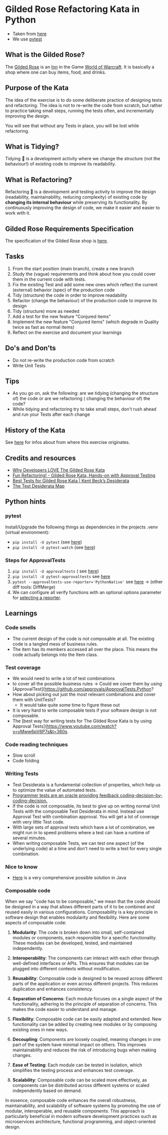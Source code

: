 # Gilded Rose Refactoring Kata in Python

- Taken from [here](https://github.com/emilybache/GildedRose-Refactoring-Kata/tree/main/python)
- We use [pytest](https://docs.pytest.org)

## What is the Gilded Rose?

The [Gilded Rose](https://wowpedia.fandom.com/wiki/Gilded_Rose) is an [Inn](https://wowpedia.fandom.com/wiki/Inn) in the
Game [World of Warcraft](https://en.wikipedia.org/wiki/World_of_Warcraft).
It is basically a shop where one can buy items, food, and drinks.

## Purpose of the Kata

The idea of the exercise is to do some deliberate practice of designing tests and refactoring.
The idea is not to re-write the code from scratch, but rather to practice taking small steps,
running the tests often, and incrementally improving the design.

You will see that without any Tests in place, you will be lost while refactoring.

## What is Tidying?

Tidying :broom: is a development activity where we change the structure (not the behaviour!) of existing code to improve
its readability.

## What is Refactoring?

Refactoring :hammer: is a development and testing activity to improve the design (readability, maintainability, reducing
complexity) of existing code by **changing its internal behaviour** while preserving its functionality.
By continuously improving the design of code, we make it easier and easier to work with it.

## Gilded Rose Requirements Specification

The specification of the Gilded Rose shop
is [here](https://github.com/emilybache/GildedRose-Refactoring-Kata/blob/main/GildedRoseRequirements.md).

## Tasks

1. From the start position (main branch), create a new branch
2. Study the (vague) requirements and think about how you could cover them in the current code with tests.
3. Fix the existing Test and add some new ones which reflect the current (external) behavior (spec) of the production code
4. Tidy (structure) the code in order to improve readability
5. Refactor (change the behaviour) of the production code to improve its design
6. Tidy (structure) more as needed
7. Add a test for the new feature "Conjured items"
8. Implement the new feature "Conjured items" (which degrade in Quality twice as fast as normal items)
9. Reflect on the exercise and document your learnings

## Do's and Don'ts

- Do not re-write the production code from scratch
- Write Unit Tests

## Tips

- As you go on, ask the following: are we tidying (changing the structure of) the code or are we refactoring (
  changing the behaviour of) the code?
- While tidying and refactoring try to take small steps, don't rush ahead and run your Tests after each change

## History of the Kata

See [here](https://github.com/emilybache/GildedRose-Refactoring-Kata/blob/main/README.md#history-of-the-exercise) for
infos about from where this exercise originates.

## Credits and resources

- [Why Developers LOVE The Gilded Rose Kata](https://www.youtube.com/watch?v=Mt4XpGxigT4)
- [Fun Refactoring! - Gilded Rose Kata, Hands-on with Approval Testing](https://www.youtube.com/watch?v=OdnV8hc9L7I&t)
- [Best Tests for Gilded Rose Kata | Kent Beck’s Desiderata](https://www.youtube.com/watch?v=vMww6pV6P7s)
- [The Test Desiderata Map](https://kentbeck.github.io/TestDesiderata/)

## Python hints

### pytest

Install/Upgrade the following things as dependencies in the projects .venv (virtual environment):

- `pip install -U pytest` (see [here](https://docs.pytest.org/en/8.2.x/getting-started.html#install-pytest))
- `pip install -U pytest-watch` (see [here](https://pypi.org/project/pytest-watch/))

### Steps for ApprovalTests

1. `pip install -U approvaltests` (
   see [here](https://github.com/approvals/ApprovalTests.Python?tab=readme-ov-file#adding-to-existing-projects))
2. `pip install -U pytest-approvaltests`
   see [here](https://github.com/approvals/ApprovalTests.Python?tab=readme-ov-file#example-using-pytest)
3. `pytest --approvaltests-use-reporter='PythonNative'`
   see [here](https://github.com/approvals/ApprovalTests.Python.PytestPlugin?tab=readme-ov-file#usage) -> (other diff
   tools: DiffMerge)
4. We
   can configure all verify functions
   with an optional options parameter for [selecting a reporter](https://github.com/approvals/ApprovalTests.Python?tab=readme-ov-file#reporters).

## Learnings

### Code smells

- The current design of the code is not composable at all. The existing code is a tangled mess of business
  rules.
- The item has its members accessed all over the place. This means the code actually belongs into the Item class.

### Test coverage

- We would need to write a lot of test combinations
- to cover all the possible business rules -> Could we cover them
  by using [ApprovalTest](https://github.com/approvals/ApprovalTests.Python?
- How about picking out just the most relevant combinations and cover them with UnitTests?
    - It would take quite some time to figure these out
- It is very hard to write composable tests if your software design is not composable.
- The [best way for writing tests for The Gilded Rose Kata is by using Approval Tests](https://www.youtube.com/watch?v=vMww6pV6P7s&t=360s.

### Code reading techniques

- Slow scroll
- Code folding

### Writing Tests

- Test Desiderata is a fundamental collection of properties, which
  help us to optimize the value of automated tests.
- [Programmer tests are an oracle providing feedback coding-decision-by-coding-decision.](https://medium.com/@kentbeck_7670/programmer-test-principles-d01c064d7934)
- If the code is not composable, its best to give up on writing normal Unit Tests with the composable Test
  Desiderata in mind. Instead use Approval Test with combination approval. You will get a lot of coverage with very
  little Test code.
- With large sets of approval tests which have a lot of combination, we might run in to speed problems where a test can have a runtime of several minutes.
- When writing composable Tests, we can test one aspect (of the underlying code) at a time and don't need to write a
  test for every single combination.

### Nice to know

- [Here](https://github.com/d215steinberg/GildedRose-Java/blob/startPoint/Table%20of%20Contents.md) is a very
  comprehensive possible solution in Java

### Composable code

When we say "code has to be composable," we mean that the code should be designed in a way that allows different parts
of it to be combined and reused easily in various configurations. Composability is a key principle in software design
that enables modularity and flexibility. Here are some aspects of composable code:

1. **Modularity**: The code is broken down into small, self-contained modules or components, each responsible for a
   specific functionality. These modules can be developed, tested, and maintained independently.

2. **Interoperability**: The components can interact with each other through well-defined interfaces or APIs. This
   ensures that modules can be plugged into different contexts without modification.

3. **Reusability**: Composable code is designed to be reused across different parts of the application or even across
   different projects. This reduces duplication and enhances consistency.

4. **Separation of Concerns**: Each module focuses on a single aspect of the functionality, adhering to the principle of
   separation of concerns. This makes the code easier to understand and manage.

5. **Flexibility**: Composable code can be easily adapted and extended. New functionality can be added by creating new
   modules or by composing existing ones in new ways.

6. **Decoupling**: Components are loosely coupled, meaning changes in one part of the system have minimal impact on
   others. This improves maintainability and reduces the risk of introducing bugs when making changes.

7. **Ease of Testing**: Each module can be tested in isolation, which simplifies the testing process and enhances test
   coverage.

8. **Scalability**: Composable code can be scaled more effectively, as components can be distributed across different
   systems or scaled independently based on demand.

In essence, composable code enhances the overall robustness, maintainability, and scalability of software systems by
promoting the use of modular, interoperable, and reusable components. This approach is particularly beneficial in modern
software development practices such as microservices architecture, functional programming, and object-oriented design.